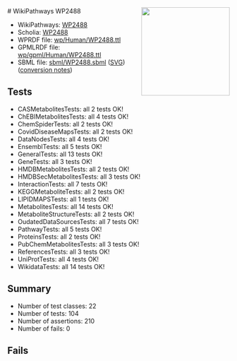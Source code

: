 <img style="float: right; width: 200px" src="../logo.png" />
# WikiPathways WP2488

* WikiPathways: [WP2488](https://identifiers.org/wikipathways:WP2488)
* Scholia: [WP2488](https://scholia.toolforge.org/wikipathways/WP2488)
* WPRDF file: [wp/Human/WP2488.ttl](../wp/Human/WP2488.ttl)
* GPMLRDF file: [wp/gpml/Human/WP2488.ttl](../wp/gpml/Human/WP2488.ttl)
* SBML file: [sbml/WP2488.sbml](../sbml/WP2488.sbml) ([SVG](../sbml/WP2488.svg)) ([conversion notes](../sbml/WP2488.txt))

## Tests
* CASMetabolitesTests: all 2 tests OK!
* ChEBIMetabolitesTests: all 4 tests OK!
* ChemSpiderTests: all 2 tests OK!
* CovidDiseaseMapsTests: all 2 tests OK!
* DataNodesTests: all 4 tests OK!
* EnsemblTests: all 5 tests OK!
* GeneralTests: all 13 tests OK!
* GeneTests: all 3 tests OK!
* HMDBMetabolitesTests: all 2 tests OK!
* HMDBSecMetabolitesTests: all 3 tests OK!
* InteractionTests: all 7 tests OK!
* KEGGMetaboliteTests: all 2 tests OK!
* LIPIDMAPSTests: all 1 tests OK!
* MetabolitesTests: all 14 tests OK!
* MetaboliteStructureTests: all 2 tests OK!
* OudatedDataSourcesTests: all 7 tests OK!
* PathwayTests: all 5 tests OK!
* ProteinsTests: all 2 tests OK!
* PubChemMetabolitesTests: all 3 tests OK!
* ReferencesTests: all 3 tests OK!
* UniProtTests: all 4 tests OK!
* WikidataTests: all 14 tests OK!


## Summary

* Number of test classes: 22
* Number of tests: 104
* Number of assertions: 210
* Number of fails: 0

## Fails

